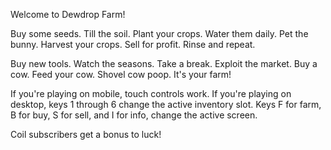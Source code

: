 Welcome to Dewdrop Farm!

Buy some seeds. Till the soil. Plant your crops. Water them daily. Pet the bunny. Harvest your crops. Sell for profit. Rinse and repeat.

Buy new tools. Watch the seasons. Take a break. Exploit the market. Buy a cow. Feed your cow. Shovel cow poop. It's your farm!

If you're playing on mobile, touch controls work. If you're playing on desktop, keys 1 through 6 change the active inventory slot. Keys F for farm, B for buy, S for sell, and I for info, change the active screen.

Coil subscribers get a bonus to luck!
